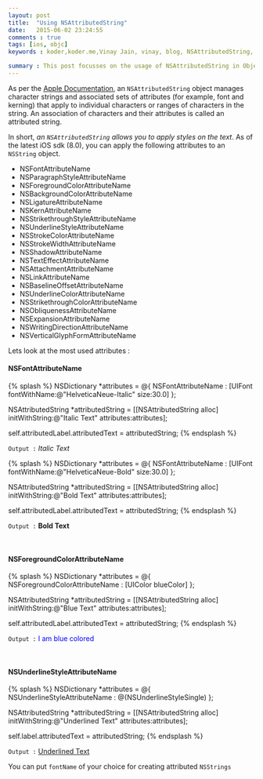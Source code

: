 ```yaml
---
layout: post
title:  "Using NSAttributedString"
date:   2015-06-02 23:24:55
comments : true
tags: [ios, objc]
keywords : koder,koder.me,Vinay Jain, vinay, blog, NSAttributedString, how, to, use, NSBackgroundColorAttributeName, NSFontAttributeName, NSParagraphStyleAttributeName, NSForegroundColorAttributeName, NSLigatureAttributeName, NSKernAttributeName, NSStrikethroughStyleAttributeName, NSUnderlineStyleAttributeName, NSStrokeColorAttributeName, NSStrokeWidthAttributeName, NSShadowAttributeName, NSTextEffectAttributeName, NSAttachmentAttributeName, NSLinkAttributeName, NSBaselineOffsetAttributeName, NSUnderlineColorAttributeName, NSStrikethroughColorAttributeName, NSObliquenessAttributeName, NSExpansionAttributeName, NSWritingDirectionAttributeName, NSVerticalGlyphFormAttributeName

summary : This post focusses on the usage of NSAttributedString in Objective C. All of the attributes of NSString are demonstrated with the help of code examples.
---
```

As per the [Apple Documentation](https://developer.apple.com/library/prerelease/ios/documentation/Cocoa/Reference/Foundation/Classes/NSAttributedString_Class/index.html), an `NSAttributedString` object manages character strings and associated sets of attributes (for example, font and kerning) that apply to individual characters or ranges of characters in the string. An association of characters and their attributes is called an attributed string.

In short, *an `NSAttributedString` allows you to apply styles on the text*. As of the latest iOS sdk (8.0), you can apply the following attributes to an `NSString` object.

- NSFontAttributeName
- NSParagraphStyleAttributeName
- NSForegroundColorAttributeName
- NSBackgroundColorAttributeName
- NSLigatureAttributeName
- NSKernAttributeName
- NSStrikethroughStyleAttributeName
- NSUnderlineStyleAttributeName
- NSStrokeColorAttributeName
- NSStrokeWidthAttributeName
- NSShadowAttributeName
- NSTextEffectAttributeName
- NSAttachmentAttributeName
- NSLinkAttributeName
- NSBaselineOffsetAttributeName
- NSUnderlineColorAttributeName
- NSStrikethroughColorAttributeName
- NSObliquenessAttributeName
- NSExpansionAttributeName
- NSWritingDirectionAttributeName
- NSVerticalGlyphFormAttributeName

Lets look at the most used attributes :
&nbsp;

#### **NSFontAttributeName** ####

{% splash %}
NSDictionary *attributes = @{ NSFontAttributeName : [UIFont fontWithName:@"HelveticaNeue-Italic" size:30.0] };

NSAttributedString *attributedString = [[NSAttributedString alloc] initWithString:@"Italic Text" attributes:attributes];

self.attributedLabel.attributedText = attributedString;
{% endsplash %}

`Output :` *Italic Text*

{% splash %}
NSDictionary *attributes = @{ NSFontAttributeName : [UIFont fontWithName:@"HelveticaNeue-Bold" size:30.0] };

NSAttributedString *attributedString = [[NSAttributedString alloc] initWithString:@"Bold Text" attributes:attributes];

self.attributedLabel.attributedText = attributedString;
{% endsplash %}

`Output :` **Bold Text**

&nbsp;

#### **NSForegroundColorAttributeName** ####

{% splash %}
NSDictionary *attributes = @{ NSForegroundColorAttributeName : [UIColor blueColor] };

NSAttributedString *attributedString = [[NSAttributedString alloc] initWithString:@"Blue Text" attributes:attributes];

self.attributedLabel.attributedText = attributedString;
{% endsplash %}

`Output :` <span style="color:blue">I am blue colored</span>

&nbsp;

#### **NSUnderlineStyleAttributeName** ####

{% splash %}
NSDictionary *attributes = @{ NSUnderlineStyleAttributeName : @(NSUnderlineStyleSingle) };

NSAttributedString *attributedString = [[NSAttributedString alloc] initWithString:@"Underlined Text" attributes:attributes];

self.label.attributedText = attributedString;
{% endsplash %}

`Output :` <u>Underlined Text</u>

You can put `fontName` of your choice for creating attributed `NSStrings`
